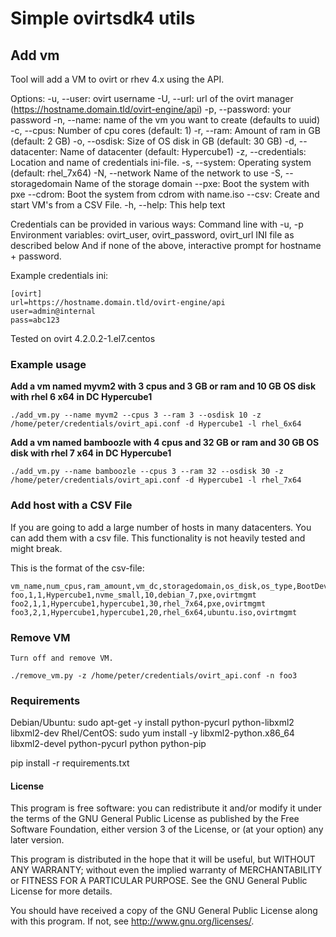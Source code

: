 # Simple ovirtsdk4 utils

## Add  vm


Tool will add a VM to ovirt or rhev 4.x using the API.

Options:
    -u, --user: ovirt username
    -U, --url: url of the ovirt manager (https://hostname.domain.tld/ovirt-engine/api)
    -p, --password: your password
    -n, --name: name of the vm you want to create (defaults to uuid)
    -c, --cpus: Number of cpu cores (default: 1)
    -r, --ram: Amount of ram in GB (default: 2 GB)
    -o, --osdisk: Size of OS disk in GB (default: 30 GB)
    -d, --datacenter: Name of datacenter (default: Hypercube1)
    -z, --credentials: Location and name of credentials ini-file.
    -s, --system: Operating system (default: rhel_7x64)
    -N, --network Name of the network to use
    -S, --storagedomain Name of the storage domain
    --pxe: Boot the system with pxe
    --cdrom: Boot the system from cdrom with name.iso
    --csv: Create and start VM's from a CSV File.
    -h, --help: This help text

Credentials can be provided in various ways:
    Command line with -u, -p
    Environment variables: ovirt_user, ovirt_password, ovirt_url
    INI file as described below
    And if none of the above, interactive prompt for hostname + password.

Example credentials ini:

    [ovirt]
    url=https://hostname.domain.tld/ovirt-engine/api
    user=admin@internal
    pass=abc123

Tested on ovirt 4.2.0.2-1.el7.centos

### Example usage

**Add a vm named myvm2 with 3 cpus and 3 GB or ram and 10 GB OS disk with rhel 6 x64 in DC Hypercube1**

    ./add_vm.py --name myvm2 --cpus 3 --ram 3 --osdisk 10 -z /home/peter/credentials/ovirt_api.conf -d Hypercube1 -l rhel_6x64

**Add a vm named bamboozle with 4 cpus and 32 GB or ram and 30 GB OS disk with rhel 7 x64 in DC Hypercube1**

    ./add_vm.py --name bamboozle --cpus 3 --ram 32 --osdisk 30 -z /home/peter/credentials/ovirt_api.conf -d Hypercube1 -l rhel_7x64


### Add host with a CSV File

If you are going to add a large number of hosts in many datacenters. You can add them with a csv file.
This functionality is not heavily tested and might break.

This is the format of the csv-file:

    vm_name,num_cpus,ram_amount,vm_dc,storagedomain,os_disk,os_type,BootDevice,network_name
    foo,1,1,Hypercube1,nvme_small,10,debian_7,pxe,ovirtmgmt
    foo2,1,1,Hypercube1,hypercube1,30,rhel_7x64,pxe,ovirtmgmt
    foo3,2,1,Hypercube1,hypercube1,20,rhel_6x64,ubuntu.iso,ovirtmgmt


### Remove VM

    Turn off and remove VM.

    ./remove_vm.py -z /home/peter/credentials/ovirt_api.conf -n foo3


### Requirements

Debian/Ubuntu: sudo apt-get -y install python-pycurl python-libxml2 libxml2-dev
Rhel/CentOS: sudo yum install -y libxml2-python.x86_64 libxml2-devel python-pycurl python python-pip

pip install -r requirements.txt

#### License

This program is free software: you can redistribute it and/or modify
it under the terms of the GNU General Public License as published by
the Free Software Foundation, either version 3 of the License, or
(at your option) any later version.

This program is distributed in the hope that it will be useful,
but WITHOUT ANY WARRANTY; without even the implied warranty of
MERCHANTABILITY or FITNESS FOR A PARTICULAR PURPOSE.  See the
GNU General Public License for more details.

You should have received a copy of the GNU General Public License
along with this program.  If not, see <http://www.gnu.org/licenses/>.

